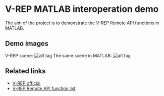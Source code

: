 # V-REP MATLAB interoperation demo
The aim of the project is to demonstrate the V-REP Remote API functions in MATLAB.

## Demo images
V-REP scene:
![alt tag](http://www.sze.hu/~herno/robotics/vrep_matlab_01.png)
The same scene in MATLAB:
![alt tag](http://www.sze.hu/~herno/robotics/vrep_matlab_02.png)

## Related links
* [V-REP official](http://www.coppeliarobotics.com/)
* [V-REP Remote API function list](http://www.coppeliarobotics.com/helpFiles/en/remoteApiFunctionListCategory.htm) 
